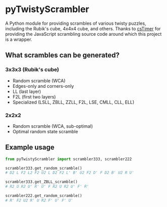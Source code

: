 # pyTwistyScrambler
A Python module for providing scrambles of various twisty puzzles, including the Rubik's cube, 4x4x4 cube, and others.
Thanks to [csTimer](https://github.com/cs0x7f/cstimer) for providing the JavaScript scrambling source code around which this project is a wrapper.

## What scrambles can be generated?
### 3x3x3 (Rubik's cube)
- Random scramble (WCA)
- Edges-only and corners-only
- LL (last layer)
- F2L (first two layers)
- Specialized (LSLL, ZBLL, ZZLL, F2L, LSE, CMLL, CLL, ELL)

### 2x2x2
- Random scramble (WCA, sub-optimal)
- Optimal random state scramble

## Example usage

```python
from pyTwistyScrambler import scrambler333, scrambler222

scrambler333.get_random_scramble()
# D2 L F2 L2 F2 U2 L D2 F2 L' B' U2 F2 D' F D2 B' U2 R U'

scrambler333.get_ZBLL_scramble()
# R2 U R2 U' R' U' F R2 U R2 U' F' R'

scrambler222.get_random_scramble()
# R' F2 U2 R' U R2 F' U' F' U'
```
